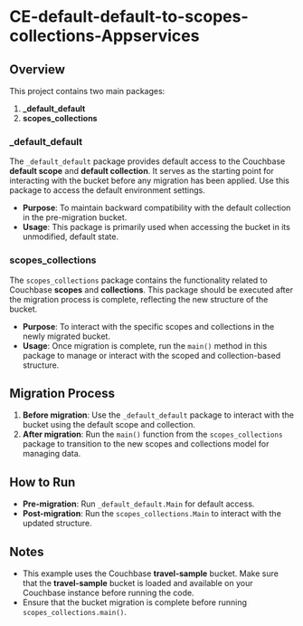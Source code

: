 # CE-default-default-to-scopes-collections-Appservices


## Overview

This project contains two main packages:

1. **_default_default**
2. **scopes_collections**

### _default_default

The `_default_default` package provides default access to the Couchbase **default scope** and **default collection**. It serves as the starting point for interacting with the bucket before any migration has been applied. Use this package to access the default environment settings.

- **Purpose**: To maintain backward compatibility with the default collection in the pre-migration bucket.
- **Usage**: This package is primarily used when accessing the bucket in its unmodified, default state.

### scopes_collections

The `scopes_collections` package contains the functionality related to Couchbase **scopes** and **collections**. This package should be executed after the migration process is complete, reflecting the new structure of the bucket.

- **Purpose**: To interact with the specific scopes and collections in the newly migrated bucket.
- **Usage**: Once migration is complete, run the `main()` method in this package to manage or interact with the scoped and collection-based structure.

## Migration Process

1. **Before migration**: Use the `_default_default` package to interact with the bucket using the default scope and collection.
2. **After migration**: Run the `main()` function from the `scopes_collections` package to transition to the new scopes and collections model for managing data.

## How to Run

- **Pre-migration**: Run `_default_default.Main` for default access.
- **Post-migration**: Run the `scopes_collections.Main` to interact with the updated structure.

## Notes
- This example uses the Couchbase **travel-sample** bucket. Make sure that the **travel-sample** bucket is loaded and available on your Couchbase instance before running the code.
- Ensure that the bucket migration is complete before running `scopes_collections.main()`.
